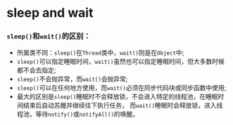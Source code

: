 # sleep and wait

### `sleep()`和`wait()`的区别：

+ 所属类不同：`sleep()`在`Thread`类中，`wait()`则是在`Object`中;
+ `sleep()`可以指定睡眠时间，`wait()`虽然也可以指定睡眠时间，但大多数时候都不会去指定;
+ `sleep()`不会抛异常，而`wait()`会抛异常;
+ `sleep()`可以在任何地方使用，而`wait()`必须在同步代码块或同步函数中使用;
+ 最大的区别是`sleep()`睡眠时不会释放锁，不会进入特定的线程池，在睡眠时间结束后自动苏醒并继续往下执行任务，
  而`wait()`睡眠时会释放锁，进入线程池，等待`notify()`或`notifyAll()`的唤醒。
